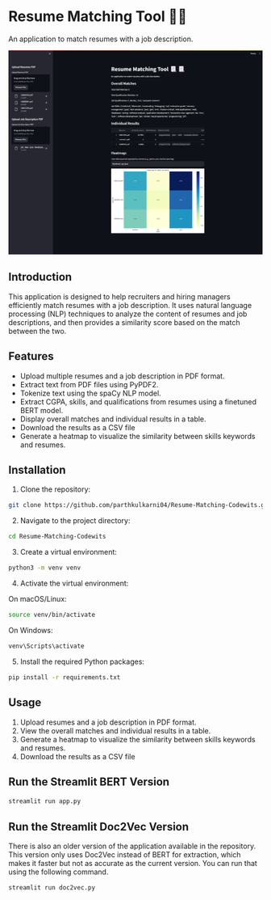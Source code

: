 # Resume Matching Tool 📃📃

An application to match resumes with a job description.

![User interface of the app](image.png)

## Introduction

This application is designed to help recruiters and hiring managers efficiently match resumes with a job description. It uses natural language processing (NLP) techniques to analyze the content of resumes and job descriptions, and then provides a similarity score based on the match between the two.


## Features

- Upload multiple resumes and a job description in PDF format.
- Extract text from PDF files using PyPDF2.
- Tokenize text using the spaCy NLP model.
- Extract CGPA, skills, and qualifications from resumes using a finetuned BERT model.
- Display overall matches and individual results in a table.
- Download the results as a CSV file
- Generate a heatmap to visualize the similarity between skills keywords and resumes.

## Installation

1. Clone the repository:

```bash
git clone https://github.com/parthkulkarni04/Resume-Matching-Codewits.git
```
2. Navigate to the project directory:
```bash
cd Resume-Matching-Codewits
```
3. Create a virtual environment:
```bash
python3 -m venv venv
```

4. Activate the virtual environment:

On macOS/Linux:
```bash
source venv/bin/activate
```
On Windows:

```bash
venv\Scripts\activate
```

5. Install the required Python packages:

```bash
pip install -r requirements.txt
```

## Usage

1. Upload resumes and a job description in PDF format.
2. View the overall matches and individual results in a table.
3. Generate a heatmap to visualize the similarity between skills keywords and resumes.
4. Download the results as a CSV file

## Run the Streamlit BERT Version 

```bash
streamlit run app.py
```

## Run the Streamlit Doc2Vec Version 

There is also an older version of the application available in the repository. This version only uses Doc2Vec instead of BERT for extraction, which makes it faster but not as accurate as the current version. You can run that using the following command.

```bash
streamlit run doc2vec.py
```
